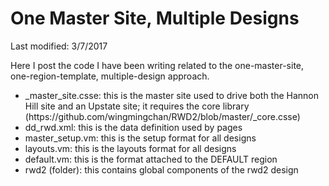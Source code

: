 # One Master Site, Multiple Designs

Last modified: 3/7/2017

Here I post the code I have been writing related to the one-master-site, one-region-template, multiple-design approach.

<ul>
<li>_master_site.csse: this is the master site used to drive both the Hannon Hill site and an Upstate site; it requires the core library (https://github.com/wingmingchan/RWD2/blob/master/_core.csse)</li>
<li>dd_rwd.xml: this is the data definition used by pages</li>
<li>master_setup.vm: this is the setup format for all designs</li>
<li>layouts.vm: this is the layouts format for all designs</li>
<li>default.vm: this is the format attached to the DEFAULT region</li>
<li>rwd2 (folder): this contains global components of the rwd2 design</li>
</ul>